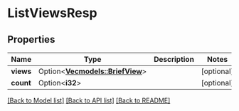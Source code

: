 # ListViewsResp

## Properties

Name | Type | Description | Notes
------------ | ------------- | ------------- | -------------
**views** | Option<[**Vec<models::BriefView>**](BriefView.md)> |  | [optional]
**count** | Option<**i32**> |  | [optional]

[[Back to Model list]](../README.md#documentation-for-models) [[Back to API list]](../README.md#documentation-for-api-endpoints) [[Back to README]](../README.md)


